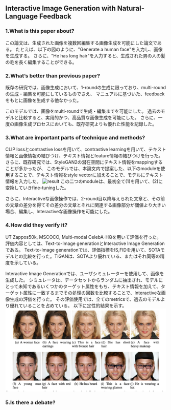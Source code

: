 ## Interactive Image Generation with Natural-Language Feedback

### 1.What is this paper about?

この論文は、生成された画像を複数回編集する画像生成を可能にした論文である。
たとえば、以下の図のように、"Generate a human face"を入力し、画像を生成する。
さらに、"He has long hair"を入力すると、生成された男の人の髪の毛を長く編集することができる。


### 2.What’s better than previous paper?

既存の研究では、画像生成において、1-roundの生成に限っており、multi-roundの生成・編集を可能にしているものでさえ、
マニュアルに基づいた、feedbackをもとに画像を生成する他なかった。

このモデルでは、画像をmulti-roundで生成・編集までを可能にした。
過去のモデルと比較すると、実用的かつ、高品質な画像生成を可能にした。
さらに、一度の画像生成プロセスにおいても、既存研究よりも優れた性能を記録した。

### 3.What are important parts of technique and methods?

CLIP lossとcontrastive lossを用いて、contrastive learningを用いて、テキスト情報と画像情報の結びつけ、テキスト情報とfeature情報の結びつけを行った。
さらに、既存研究では、StyleGAN2の潜在空間にテキスト情報をmappingすることが多かったが、
このモデルでは、本論文内で提案した、以下のmoduleを使用することで、テキスト情報をstyle vectorに加えることで、モデルにテキスト情報を入力した。
![result](../../../img/TiGAN＿eq.jpg)
この二つのmoduleは、最初全て(1)を用いて、(2)に変換していきfine-tuningした。

さらに、Interactiveな画像操作では、2-round目以降与えられた文章と、その前の文章の差分を得てその差分の文章とそれに関連する画像部分が閾値より大きい場合、編集し、Interactiveな画像操作を可能にした。

### 4.How did they verify it?

UT Zappos50k, MSCOCO, Multi-modal CelebA-HQを用いて評価を行った。
評価内容としては、Text-to-Image generationとInteractive Image Generationである。
Text-to-Image generationでは、評価指標をIS,FIDを用いて、SOTAモデルとの比較を行った。TiGANは、SOTAより優れている、またはそれ同等の精度を示している。

Interactive Image Generationでは、ユーザシミュレーターを使用して、画像を生成した。
シミュレータは、データセットからランダムに抽出され、モデルにとって未知であるいくつかのターゲット属性をもち、テキスト情報を加えて、ターゲット属性に一致するまでその処理の回数を比較することで、Interactiveな画像生成の評価を行った。
その評価使用では、全てのmetricsで、過去のモデルより優れていることを占めている。
以下に定性的結果を示す。
![result](../../../img/TiGAN_result.jpg)

### 5.Is there a debate?

